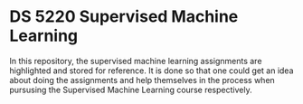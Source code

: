 # DS 5220 Supervised Machine Learning

In this repository, the supervised machine learning assignments are highlighted and stored for reference. It is done so that one could get an idea about doing the assignments and help themselves in the process when pursusing the Supervised Machine Learning course respectively.
